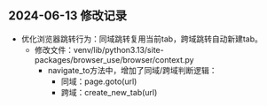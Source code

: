 ## 2024-06-13 修改记录

- 优化浏览器跳转行为：同域跳转复用当前tab，跨域跳转自动新建tab。
  - 修改文件：venv/lib/python3.13/site-packages/browser_use/browser/context.py
    - navigate_to方法中，增加了同域/跨域判断逻辑：
      - 同域：page.goto(url)
      - 跨域：create_new_tab(url)

